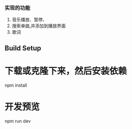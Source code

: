 

### 实现的功能
1. 音乐播放、暂停、
2. 搜索单曲,并添加到播放界面
3. 歌词

## Build Setup

# 下载或克隆下来，然后安装依赖
npm install

# 开发预览
npm run dev

```


